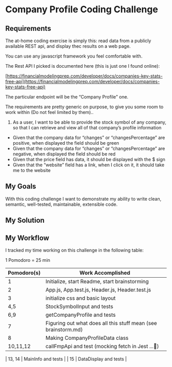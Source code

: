 # Company Profile Coding Challenge

## Requirements

The at-home coding exercise is simply this: read data from a publicly available REST api, and display thec results on a web page.

You can use any javascript framework you feel comfortable with.

The Rest API I picked is documented here (this is just one I found online):

[https://financialmodelingprep.com/developer/docs/companies-key-stats-free-api](https://financialmodelingprep.com/developer/docs/companies-key-stats-free-api)

The particular endpoint will be the “Company Profile” one.

The requirements are pretty generic on purpose, to give you some room to work within (Do not feel limited by them)..

1. As a user, I want to be able to provide the stock symbol of any company, so that I can retrieve and view all of that company’s profile information

- Given that the company data for “changes” or “changesPercentage” are positive, when displayed the field should be green
- Given that the company data for “changes” or “changesPercentage” are negative, when displayed the field should be red
- Given that the price field has data, it should be displayed with the $ sign
- Given that the “website” field has a link, when I click on it, it should take me to the website

## My Goals

With this coding challenge I want to demonstrate my ability to write clean, semantic, well-tested, maintainable, extensible code.

## My Solution

## My Workflow

I tracked my time working on this challenge in the following table:

1 Pomodoro = 25 min

| Pomodoro(s) | Work Accomplished                                              |
| ----------- | -------------------------------------------------------------- |
| 1           | Initialize, start Readme, start brainstorming                  |
| 2           | App.js, App.test.js, Header.js, Header.test.js                 |
| 3           | initialize css and basic layout                                |
| 4,5         | StockSymbolInput and tests                                     |
| 6,9         | getCompanyProfile and tests                                    |
| 7           | Figuring out what does all this stuff mean (see brainstorm.md) |
| 8           | Making CompanyProfileData class                                |
| 10,11,12    | callFmpApi and test (mocking fetch in Jest ...:shrug:)         |

| 13, 14 | MainInfo and tests |
| 15 | DataDisplay and tests |
